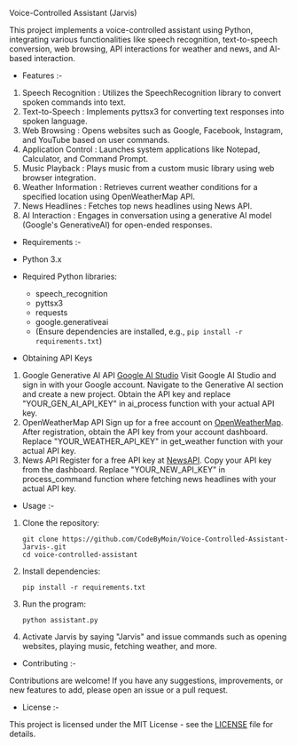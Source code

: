 Voice-Controlled Assistant (Jarvis)

This project implements a voice-controlled assistant using Python, integrating various functionalities like speech recognition, text-to-speech conversion, web browsing, API interactions for weather and news, and AI-based interaction.

- Features :-

1. Speech Recognition : Utilizes the SpeechRecognition library to convert spoken commands into text.
2. Text-to-Speech : Implements pyttsx3 for converting text responses into spoken language.
3. Web Browsing : Opens websites such as Google, Facebook, Instagram, and YouTube based on user commands.
4. Application Control : Launches system applications like Notepad, Calculator, and Command Prompt.
5. Music Playback : Plays music from a custom music library using web browser integration.
6. Weather Information : Retrieves current weather conditions for a specified location using OpenWeatherMap API.
7. News Headlines : Fetches top news headlines using News API.
8. AI Interaction : Engages in conversation using a generative AI model (Google's GenerativeAI) for open-ended responses.

- Requirements :-

- Python 3.x
- Required Python libraries:
  - speech_recognition
  - pyttsx3
  - requests
  - google.generativeai
  - (Ensure dependencies are installed, e.g., `pip install -r requirements.txt`)
 
- Obtaining API Keys
1. Google Generative AI API [Google AI Studio](https://ai.google.dev/aistudio)
  Visit Google AI Studio and sign in with your Google account.
  Navigate to the Generative AI section and create a new project.
  Obtain the API key and replace "YOUR_GEN_AI_API_KEY" in ai_process function with your actual API key.
2. OpenWeatherMap API
  Sign up for a free account on [OpenWeatherMap](https://openweathermap.org/).
  After registration, obtain the API key from your account dashboard.
  Replace "YOUR_WEATHER_API_KEY" in get_weather function with your actual API key.
3. News API
  Register for a free API key at [NewsAPI](https://newsapi.org/).
  Copy your API key from the dashboard.
  Replace "YOUR_NEW_API_KEY" in process_command function where fetching news headlines with your actual API key.

- Usage :-

1. Clone the repository:
   ```
   git clone https://github.com/CodeByMoin/Voice-Controlled-Assistant-Jarvis-.git
   cd voice-controlled-assistant
   ```

2. Install dependencies:
   ```
   pip install -r requirements.txt
   ```

3. Run the program:
   ```
   python assistant.py
   ```

4. Activate Jarvis by saying "Jarvis" and issue commands such as opening websites, playing music, fetching weather, and more.

- Contributing :-

Contributions are welcome! If you have any suggestions, improvements, or new features to add, please open an issue or a pull request.

- License :-

This project is licensed under the MIT License - see the [LICENSE](LICENSE) file for details.
